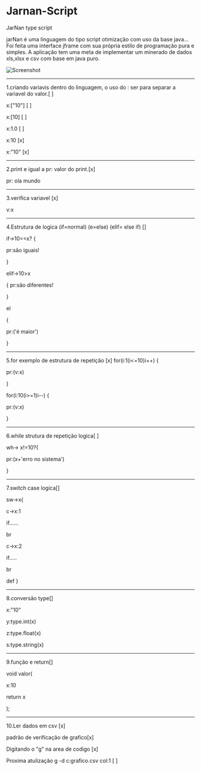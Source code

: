 # Jarnan-Script

JarNan type script


jarNan é uma linguagem do tipo script otimização com uso da base java...
Foi feita uma interface jframe com sua própria estilo de programação pura e simples.
A aplicação tem uma meta de implementar um minerado de dados xls,xlsx e csv com base em java puro.


 ![Screenshot](https://uploaddeimagens.com.br/imagens/jarnan-png-147c405b-a89c-43a2-b11c-bb0333330041)


_______________________________________________________________________________________________________________

1.criando variavis dentro do linguagem, o uso do : ser para separar a variavel do valor.[ ]

x:["10"] [ ] 

x:[10]   [ ]

x:1.0    [ ]

x:10     [x]

x:"10"   [x]

_______________________________________________________________________________________________________________

2.print e igual a pr: valor do print.[x]

pr: ola mundo
_______________________________________________________________________________________________________________
3.verifica variavel [x]

v:x

_______________________________________________________________________________________________________________
4.Estrutura de logica (if=normal) (e=else) (elif= else if) []

if->10==x?
{

pr:são iguais!

}

elif->10>x

{
pr:são diferentes!

}

el

{

pr:('é maior')

}

_______________________________________________________________________________________________________________


5.for exemplo de estrutura de repetição [x]
for(i:1(i<=10)i++)
{

pr:(v:x)

}

for(i:10(i>=1)i--)
{

pr:(v:x)

}
_______________________________________________________________________________________________________________
6.while strutura de repetição logica[ ]

wh-> x!=10?{

pr:(x+'erro no sistema')

}
_______________________________________________________________________________________________________________

7.switch case logica[]

sw->x{

c->x:1

if......

br

c->x:2

if.....

br

def
}
_______________________________________________________________________________________________________________

8.conversão type[]

x:"10"

y:type.int(x)

z:type.float(x)

s:type.string(x)

_______________________________________________________________________________________________________________
9.função e return[]

void valor(

x:10

return x

);
___________________________________________________________________________
10.Ler dados em csv [x]

padrão de verificação de grafico[x]

Digitando o "g" na area de codigo [x]

Proxima atulização  g -d c:grafico.csv col:1 [ ]



